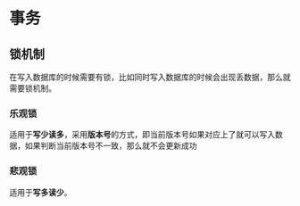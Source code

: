 # 事务



## 锁机制

在写入数据库的时候需要有锁，比如同时写入数据库的时候会出现丢数据，那么就需要锁机制。

### 乐观锁

适用于**写少读多**，采用**版本号**的方式，即当前版本号如果对应上了就可以写入数据，如果判断当前版本号不一致，那么就不会更新成功

### 悲观锁

适用于**写多读少**。

